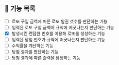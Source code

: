 ## 🚀 기능 목록
- [ ] 로또 구입 금액에 따른 로또 발권 갯수를 판단하는 기능
- [ ] 입력된 로또 구입 금액이 규칙에 어긋나는지 판단하는 기능
- [x] 발생시킨 랜덤한 번호를 이용해 로또를 생성하는 기능
- [ ] 입력된 당첨 번호가 규칙에 어긋나는지 판단하는 기능
- [ ] 수익률을 계산하는 기능
- [ ] 당첨 결과를 판단하는 기능
- [ ] 당첨 결과에 따른 출력을 담당하는 기능

